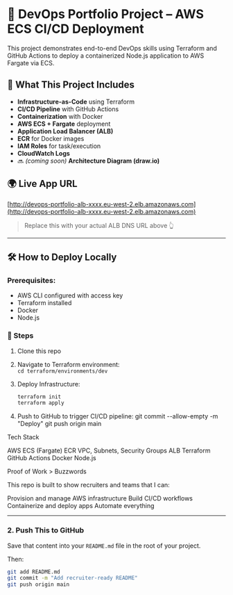 # 🚀 DevOps Portfolio Project – AWS ECS CI/CD Deployment

This project demonstrates end-to-end DevOps skills using Terraform and GitHub Actions to deploy a containerized Node.js application to AWS Fargate via ECS.

## 🔧 What This Project Includes

- **Infrastructure-as-Code** using Terraform
- **CI/CD Pipeline** with GitHub Actions
- **Containerization** with Docker
- **AWS ECS + Fargate** deployment
- **Application Load Balancer (ALB)**
- **ECR** for Docker images
- **IAM Roles** for task/execution
- **CloudWatch Logs**
- 🔜 *(coming soon)* **Architecture Diagram (draw.io)**

## 🌍 Live App URL
[http://devops-portfolio-alb-xxxx.eu-west-2.elb.amazonaws.com](http://devops-portfolio-alb-xxxx.eu-west-2.elb.amazonaws.com)

> Replace this with your actual ALB DNS URL above 👆

---

## 🛠️ How to Deploy Locally

### Prerequisites:
- AWS CLI configured with access key
- Terraform installed
- Docker
- Node.js

### 🧬 Steps

1. Clone this repo  
2. Navigate to Terraform environment:  
   `cd terraform/environments/dev`

3. Deploy Infrastructure:
   ```bash
   terraform init
   terraform apply
   
4. Push to GitHub to trigger CI/CD pipeline:
   git commit --allow-empty -m "Deploy"
git push origin main

Tech Stack

AWS ECS (Fargate)
ECR
VPC, Subnets, Security Groups
ALB
Terraform
GitHub Actions
Docker
Node.js



Proof of Work > Buzzwords

This repo is built to show recruiters and teams that I can:

Provision and manage AWS infrastructure
Build CI/CD workflows
Containerize and deploy apps
Automate everything



---

### 2. **Push This to GitHub**

Save that content into your `README.md` file in the root of your project.

Then:

```bash
git add README.md
git commit -m "Add recruiter-ready README"
git push origin main
